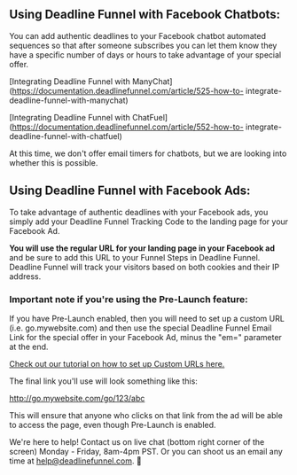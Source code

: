 ## Using Deadline Funnel with Facebook Chatbots:

You can add authentic deadlines to your Facebook chatbot automated sequences
so that after someone subscribes you can let them know they have a specific
number of days or hours to take advantage of your special offer.

[Integrating Deadline Funnel with
ManyChat](https://documentation.deadlinefunnel.com/article/525-how-to-
integrate-deadline-funnel-with-manychat)

[Integrating Deadline Funnel with
ChatFuel](https://documentation.deadlinefunnel.com/article/552-how-to-
integrate-deadline-funnel-with-chatfuel)

At this time, we don't offer email timers for chatbots, but we are looking
into whether this is possible.

## Using Deadline Funnel with Facebook Ads:

To take advantage of authentic deadlines with your Facebook ads, you simply
add your Deadline Funnel Tracking Code to the landing page for your Facebook
Ad.

**You will use the regular URL for your landing page in your Facebook ad** and
be sure to add this URL to your Funnel Steps in Deadline Funnel. Deadline
Funnel will track your visitors based on both cookies and their IP address.

###  **Important note if you're using the Pre-Launch feature:**

If you have Pre-Launch enabled, then you will need to set up a custom URL
(i.e. go.mywebsite.com) and then use the special Deadline Funnel Email Link
for the special offer in your Facebook Ad, minus the "em=" parameter at the
end.

[Check out our tutorial on how to set up Custom URLs
here.](https://documentation.deadlinefunnel.com/article/10-custom-urls)  

The final link you'll use will look something like this:

<http://go.mywebsite.com/go/123/abc>

This will ensure that anyone who clicks on that link from the ad will be able
to access the page, even though Pre-Launch is enabled.

We're here to help! Contact us on live chat (bottom right corner of the
screen) Monday - Friday, 8am-4pm PST. Or you can shoot us an email any time at
help@deadlinefunnel.com. 🙂

